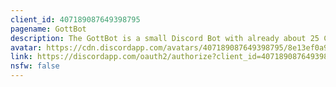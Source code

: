 ```yaml
---
client_id: 407189087649398795
pagename: GottBot
description: The GottBot is a small Discord Bot with already about 25 Command we are constantly working on new features
avatar: https://cdn.discordapp.com/avatars/407189087649398795/8e13ef0a9fa0404238dc2e924edd1a7a.png
link: https://discordapp.com/oauth2/authorize?client_id=407189087649398795&scope=bot&permissions=805792839
nsfw: false
---
```

